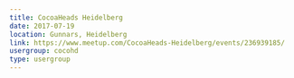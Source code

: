 ```yaml
---
title: CocoaHeads Heidelberg
date: 2017-07-19
location: Gunnars, Heidelberg
link: https://www.meetup.com/CocoaHeads-Heidelberg/events/236939185/
usergroup: cocohd
type: usergroup
---
```

